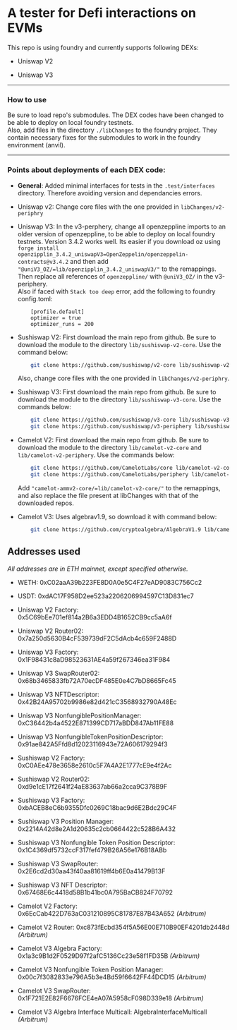 # A tester for Defi interactions on EVMs

This repo is using foundry and currently supports following DEXs:

* Uniswap V2

* Uniswap V3

---

### How to use

Be sure to load repo's submodules. The DEX codes have been changed to be able to deploy on local foundry testnets.  
Also, add files in the directory `./libChanges` to the foundry project. They contain necessary fixes for the submodules to work in the foundry environment (anvil).  

---

### Points about deployments of each DEX code:

* **General**: Added minimal interfaces for tests in the `.test/interfaces` directory. Therefore avoiding version and dependancies errors.

* Uniswap v2: Change core files with the one provided in `libChanges/v2-periphry`

* Uniswap V3: In the v3-perphery, change all openzeppline imports to an older version of openzeppline, to be able to deploy on local foundry testnets. Version 3.4.2 works well. Its easier if you download oz using `forge install openzipplin_3.4.2_uniswapV3=OpenZeppelin/openzeppelin-contracts@v3.4.2` and then add `"@uniV3_OZ/=lib/openzipplin_3.4.2_uniswapV3/"` to the remappings. Then replace all references of `openzeppline/` with `@uniV3_OZ/` in the v3-periphery.  
Also if faced with `Stack too deep` error, add the following to foundry config.toml: 
    ```
        [profile.default]
        optimizer = true
        optimizer_runs = 200
    ```

* Sushiswap V2: First download the main repo from github. Be sure to download the module to the directory `lib/sushiswap-v2-core`. Use the command below:  

    ```bash
        git clone https://github.com/sushiswap/v2-core lib/sushiswap-v2-core
    ```  
    Also, change core files with the one provided in `libChanges/v2-periphry`.


* Sushiswap V3: First download the main repo from github. Be sure to download the module to the directory `lib/sushiswap-v3-core`. Use the commands below:  

    ```bash
        git clone https://github.com/sushiswap/v3-core lib/sushiswap-v3-core
        git clone https://github.com/sushiswap/v3-periphery lib/sushiswap-v3-periphery
    ```  

* Camelot V2: First download the main repo from github. Be sure to download the module to the directory `lib/camelot-v2-core` and `lib/camelot-v2-periphery`. Use the commands below:

    ```bash
        git clone https://github.com/CamelotLabs/core lib/camelot-v2-core
        git clone https://github.com/CamelotLabs/periphery lib/camelot-v2-periphery
    ```  
    Add `"camelot-ammv2-core/=lib/camelot-v2-core/"` to the remappings, and also replace the file present at libChanges with that of the downloaded repos.


* Camelot V3: Uses algebrav1.9, so download it with command below:
    ```bash
        git clone https://github.com/cryptoalgebra/AlgebraV1.9 lib/camelot-v3
    ```

## Addresses used

*All addresses are in ETH mainnet, except specified otherwise.*  

* WETH: 0xC02aaA39b223FE8D0A0e5C4F27eAD9083C756Cc2

* USDT: 0xdAC17F958D2ee523a2206206994597C13D831ec7

* Uniswap V2 Factory: 0x5C69bEe701ef814a2B6a3EDD4B1652CB9cc5aA6f

* Uniswap V2 Router02: 0x7a250d5630B4cF539739dF2C5dAcb4c659F2488D

* Uniswap V3 Factory: 0x1F98431c8aD98523631AE4a59f267346ea31F984

* Uniswap V3 SwapRouter02: 0x68b3465833fb72A70ecDF485E0e4C7bD8665Fc45

* Uniswap V3 NFTDescriptor: 0x42B24A95702b9986e82d421cC3568932790A48Ec

* Uniswap V3 NonfungiblePositionManager: 0xC36442b4a4522E871399CD717aBDD847Ab11FE88

* Uniswap V3 NonfungibleTokenPositionDescriptor: 0x91ae842A5Ffd8d12023116943e72A606179294f3

* Sushiswap V2 Factory: 0xC0AEe478e3658e2610c5F7A4A2E1777cE9e4f2Ac

* Sushiswap V2 Router02: 0xd9e1cE17f2641f24aE83637ab66a2cca9C378B9F

* Sushiswap V3 Factory: 0xbACEB8eC6b9355Dfc0269C18bac9d6E2Bdc29C4F

* Sushiswap V3 Position Manager: 0x2214A42d8e2A1d20635c2cb0664422c528B6A432

* Sushiswap V3 Nonfungible Token Position Descriptor: 0x1C4369df5732ccF317fef479B26A56e176B18ABb

* Sushiswap V3 SwapRouter: 0x2E6cd2d30aa43f40aa81619ff4b6E0a41479B13F

* Sushiswap V3 NFT Descriptor: 0x67468E6c4418d58B1b41bc0A795BaCB824F70792

* Camelot V2 Factory: 0x6EcCab422D763aC031210895C81787E87B43A652 *(Arbitrum)*

* Camelot V2 Router: 0xc873fEcbd354f5A56E00E710B90EF4201db2448d *(Arbitrum)*

* Camelot V3 Algebra Factory: 0x1a3c9B1d2F0529D97f2afC5136Cc23e58f1FD35B *(Arbitrum)*

* Camelot V3 Nonfungible Token Position Manager: 0x00c7f3082833e796A5b3e4Bd59f6642FF44DCD15 *(Arbitrum)*

* Camelot V3 SwapRouter: 0x1F721E2E82F6676FCE4eA07A5958cF098D339e18 *(Arbitrum)*

* Camelot V3 Algebra Interface Multicall: AlgebraInterfaceMulticall *(Arbitrum)*
